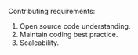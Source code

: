 Contributing requirements:
1. Open source code understanding.
2. Maintain coding best practice.
3. Scaleability.
